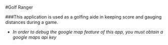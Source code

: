 #Golf Ranger

###This application is used as a golfing aide in keeping score and gauging distances during a game.

* *In order to debug the google map feature of this app, you must obtain a google maps api key*  